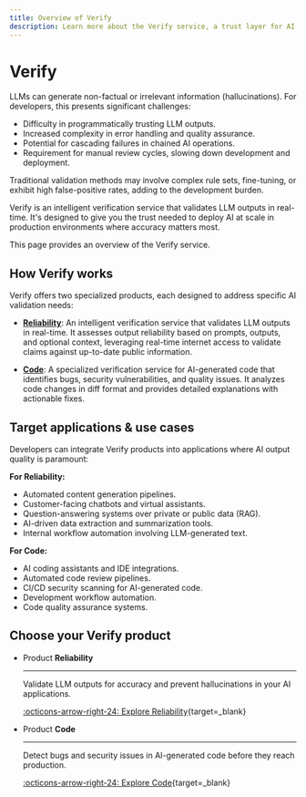 ```yaml
---
title: Overview of Verify
description: Learn more about the Verify service, a trust layer for AI stacks that provides a set of features to validate LLM outputs in real-time.
---
```


# Verify

LLMs can generate non-factual or irrelevant information (hallucinations). For developers, this presents significant challenges:

- Difficulty in programmatically trusting LLM outputs.
- Increased complexity in error handling and quality assurance.
- Potential for cascading failures in chained AI operations.
- Requirement for manual review cycles, slowing down development and deployment.

Traditional validation methods may involve complex rule sets, fine-tuning, or exhibit high false-positive rates, adding to the development burden.

Verify is an intelligent verification service that validates LLM outputs in real-time. It's designed to give you the trust needed to deploy AI at scale in production environments where accuracy matters most.

This page provides an overview of the Verify service.

## How Verify works

Verify offers two specialized products, each designed to address specific AI validation needs:

- **[Reliability](/verify/reliability/overview/)**: An intelligent verification service that validates LLM outputs in real-time. It assesses output reliability based on prompts, outputs, and optional context, leveraging real-time internet access to validate claims against up-to-date public information.

- **[Code](/verify/code/overview/)**: A specialized verification service for AI-generated code that identifies bugs, security vulnerabilities, and quality issues. It analyzes code changes in diff format and provides detailed explanations with actionable fixes.


## Target applications & use cases

Developers can integrate Verify products into applications where AI output quality is paramount:

**For Reliability:**

- Automated content generation pipelines.
- Customer-facing chatbots and virtual assistants.
- Question-answering systems over private or public data (RAG).
- AI-driven data extraction and summarization tools.
- Internal workflow automation involving LLM-generated text.

**For Code:**

- AI coding assistants and IDE integrations.
- Automated code review pipelines.
- CI/CD security scanning for AI-generated code.
- Development workflow automation.
- Code quality assurance systems.

## Choose your Verify product

<div class="grid cards" markdown>

-   <span class="badge product">Product</span> __Reliability__

    ---

    Validate LLM outputs for accuracy and prevent hallucinations in your AI applications.

    [:octicons-arrow-right-24: Explore Reliability](/verify/reliability/overview/){target=\_blank}

-   <span class="badge product">Product</span> __Code__

    ---

    Detect bugs and security issues in AI-generated code before they reach production.

    [:octicons-arrow-right-24: Explore Code](/verify/code/overview/){target=\_blank}

</div>

